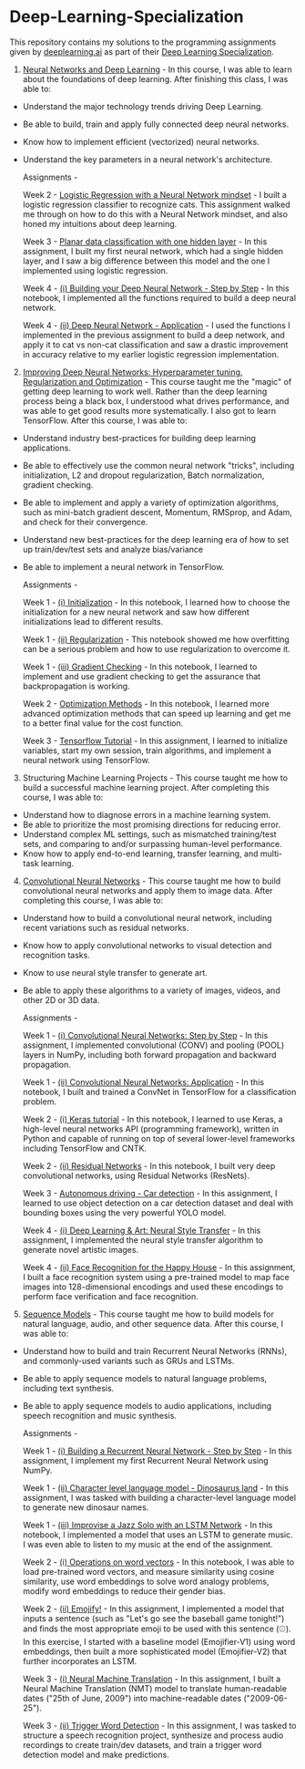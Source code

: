 # Deep-Learning-Specialization

This repository contains my solutions to the programming assignments given by [deeplearning.ai](https://www.deeplearning.ai/) as part of their [Deep Learning Specialization](https://www.coursera.org/specializations/deep-learning).


1. [Neural Networks and Deep Learning](https://github.com/ajaykumarr28/Deep-Learning-Specialization/tree/master/1%20-%20Neural%20Networks%20and%20Deep%20Learning) - In this course, I was able to learn about the foundations of deep learning. After finishing this class, I was able to:
- Understand the major technology trends driving Deep Learning.
- Be able to build, train and apply fully connected deep neural networks.
- Know how to implement efficient (vectorized) neural networks.
- Understand the key parameters in a neural network's architecture.

  Assignments - 

    Week 2 - [Logistic Regression with a Neural Network mindset](https://github.com/ajaykumarr28/Deep-Learning-Specialization/blob/master/1%20-%20Neural%20Networks%20and%20Deep%20Learning/Logistic%20Regression%20with%20a%20Neural%20Network%20mindset.ipynb) - I built a logistic regression classifier to recognize cats. This assignment walked me through on how to do this with a Neural Network mindset, and also honed my intuitions about deep learning.

    Week 3 - [Planar data classification with one hidden layer](https://github.com/ajaykumarr28/Deep-Learning-Specialization/blob/master/1%20-%20Neural%20Networks%20and%20Deep%20Learning/Planar%20data%20classification%20with%20one%20hidden%20layer.ipynb) - In this assignment, I built my first neural network, which had a single hidden layer, and I saw a big difference between this model and the one I implemented using logistic regression.

    Week 4 - [(i) Building your Deep Neural Network - Step by Step](https://github.com/ajaykumarr28/Deep-Learning-Specialization/blob/master/1%20-%20Neural%20Networks%20and%20Deep%20Learning/Building%20your%20Deep%20Neural%20Network%20-%20Step%20by%20Step.ipynb) - In this notebook, I implemented all the functions required to build a deep neural network.

    Week 4 - [(ii) Deep Neural Network - Application](https://github.com/ajaykumarr28/Deep-Learning-Specialization/blob/master/1%20-%20Neural%20Networks%20and%20Deep%20Learning/Deep%20Neural%20Network%20-%20Application.ipynb) - I used the functions I implemented in the previous assignment to build a deep network, and apply it to cat vs non-cat classification and saw a drastic improvement in accuracy relative to my earlier logistic regression implementation.
    

2. [Improving Deep Neural Networks: Hyperparameter tuning, Regularization and Optimization](https://github.com/ajaykumarr28/Deep-Learning-Specialization/tree/master/2%20-%20Improving%20Deep%20Neural%20Networks%20Hyperparameter%20tuning%2C%20Regularization%20and%20Optimization) - This course taught me the "magic" of getting deep learning to work well. Rather than the deep learning process being a black box, I understood what drives performance, and was able to get good results more systematically. I also got to learn TensorFlow. After this course, I was able to:
- Understand industry best-practices for building deep learning applications. 
- Be able to effectively use the common neural network "tricks", including initialization, L2 and dropout regularization, Batch normalization, gradient checking.
- Be able to implement and apply a variety of optimization algorithms, such as mini-batch gradient descent, Momentum, RMSprop, and Adam, and check for their convergence. 
- Understand new best-practices for the deep learning era of how to set up train/dev/test sets and analyze bias/variance
- Be able to implement a neural network in TensorFlow. 

  Assignments - 

    Week 1 - [(i) Initialization](https://github.com/ajaykumarr28/Deep-Learning-Specialization/blob/master/2%20-%20Improving%20Deep%20Neural%20Networks%20Hyperparameter%20tuning%2C%20Regularization%20and%20Optimization/Initialization.ipynb) - In this notebook, I learned how to choose the initialization for a new neural network and saw how different initializations lead to different results.

    Week 1 - [(ii) Regularization](https://github.com/ajaykumarr28/Deep-Learning-Specialization/blob/master/2%20-%20Improving%20Deep%20Neural%20Networks%20Hyperparameter%20tuning%2C%20Regularization%20and%20Optimization/Regularization.ipynb) - This notebook showed me how overfitting can be a serious problem and how to use regularization to overcome it.

    Week 1 - [(iii) Gradient Checking](https://github.com/ajaykumarr28/Deep-Learning-Specialization/blob/master/2%20-%20Improving%20Deep%20Neural%20Networks%20Hyperparameter%20tuning%2C%20Regularization%20and%20Optimization/Gradient%20Checking.ipynb) - In this notebook, I learned to implement and use gradient checking to get the assurance that backpropagation is working.

    Week 2 - [Optimization Methods](https://github.com/ajaykumarr28/Deep-Learning-Specialization/blob/master/2%20-%20Improving%20Deep%20Neural%20Networks%20Hyperparameter%20tuning%2C%20Regularization%20and%20Optimization/Optimization%20methods.ipynb) - In this notebook, I learned more advanced optimization methods that can speed up learning and get me to a better final value for the cost function.

    Week 3 - [Tensorflow Tutorial](https://github.com/ajaykumarr28/Deep-Learning-Specialization/blob/master/2%20-%20Improving%20Deep%20Neural%20Networks%20Hyperparameter%20tuning%2C%20Regularization%20and%20Optimization/Tensorflow%20Tutorial.ipynb) - In this assignment, I learned to initialize variables, start my own session, train algorithms, and implement a neural network using TensorFlow.


3. Structuring Machine Learning Projects - This course taught me how to build a successful machine learning project. After completing this course, I was able to:
- Understand how to diagnose errors in a machine learning system.
- Be able to prioritize the most promising directions for reducing error.
- Understand complex ML settings, such as mismatched training/test sets, and comparing to and/or surpassing human-level performance.
- Know how to apply end-to-end learning, transfer learning, and multi-task learning.


4. [Convolutional Neural Networks](https://github.com/ajaykumarr28/Deep-Learning-Specialization/tree/master/4%20-%20Convolutional%20Neural%20Networks) - This course taught me how to build convolutional neural networks and apply them to image data. After completing this course, I was able to:
- Understand how to build a convolutional neural network, including recent variations such as residual networks.
- Know how to apply convolutional networks to visual detection and recognition tasks.
- Know to use neural style transfer to generate art.
- Be able to apply these algorithms to a variety of images, videos, and other 2D or 3D data.

  Assignments - 
  
    Week 1 - [(i) Convolutional Neural Networks: Step by Step](https://github.com/ajaykumarr28/Deep-Learning-Specialization/blob/master/4%20-%20Convolutional%20Neural%20Networks/Convolution%20model%20-%20Step%20by%20Step%20-%20v1.ipynb) - In this assignment, I implemented convolutional (CONV) and pooling (POOL) layers in NumPy, including both forward propagation and backward propagation.
    
    Week 1 - [(ii) Convolutional Neural Networks: Application](https://github.com/ajaykumarr28/Deep-Learning-Specialization/blob/master/4%20-%20Convolutional%20Neural%20Networks/Convolution%20model%20-%20Application%20-%20v1.ipynb) - In this notebook, I built and trained a ConvNet in TensorFlow for a classification problem.
    
    Week 2 - [(i) Keras tutorial](https://github.com/ajaykumarr28/Deep-Learning-Specialization/blob/master/4%20-%20Convolutional%20Neural%20Networks/Keras%20-%20Tutorial%20-%20Happy%20House%20v1.ipynb) - In this notebook, I learned to use Keras, a high-level neural networks API (programming framework), written in Python and capable of running on top of several lower-level frameworks including TensorFlow and CNTK.
    
    Week 2 - [(ii) Residual Networks](https://github.com/ajaykumarr28/Deep-Learning-Specialization/blob/master/4%20-%20Convolutional%20Neural%20Networks/Residual%20Networks%20-%20v1.ipynb) - In this notebook, I built very deep convolutional networks, using Residual Networks (ResNets).
    
    Week 3 - [Autonomous driving - Car detection](https://github.com/ajaykumarr28/Deep-Learning-Specialization/blob/master/4%20-%20Convolutional%20Neural%20Networks/Autonomous%20driving%20application%20-%20Car%20detection%20-%20v1.ipynb) - In this assignment, I learned to use object detection on a car detection dataset and deal with bounding boxes using the very powerful YOLO model.
    
    Week 4 - [(i) Deep Learning & Art: Neural Style Transfer](https://github.com/ajaykumarr28/Deep-Learning-Specialization/blob/master/4%20-%20Convolutional%20Neural%20Networks/Art%20Generation%20with%20Neural%20Style%20Transfer%20-%20v1.ipynb) - In this assignment, I implemented the neural style transfer algorithm to generate novel artistic images.
    
    Week 4 - [(ii) Face Recognition for the Happy House](https://github.com/ajaykumarr28/Deep-Learning-Specialization/blob/master/4%20-%20Convolutional%20Neural%20Networks/Face%20Recognition%20for%20the%20Happy%20House%20-%20v2.ipynb) - In this assignment, I built a face recognition system using a pre-trained model to map face images into 128-dimensional encodings and used these encodings to perform face verification and face recognition.


5. [Sequence Models](https://github.com/ajaykumarr28/Deep-Learning-Specialization/tree/master/5%20-%20Sequence%20Models) - This course taught me how to build models for natural language, audio, and other sequence data. After this course, I was able to:
- Understand how to build and train Recurrent Neural Networks (RNNs), and commonly-used variants such as GRUs and LSTMs.
- Be able to apply sequence models to natural language problems, including text synthesis. 
- Be able to apply sequence models to audio applications, including speech recognition and music synthesis.

  Assignments - 
  
    Week 1 - [(i) Building a Recurrent Neural Network - Step by Step](https://github.com/ajaykumarr28/Deep-Learning-Specialization/blob/master/5%20-%20Sequence%20Models/Building%20a%20Recurrent%20Neural%20Network%20-%20Step%20by%20Step%20-%20v2.ipynb) -  In this assignment, I implement my first Recurrent Neural Network using NumPy.
    
    Week 1 - [(ii) Character level language model - Dinosaurus land](https://github.com/ajaykumarr28/Deep-Learning-Specialization/blob/master/5%20-%20Sequence%20Models/Dinosaurus%20Island%20--%20Character%20level%20language%20model%20final%20-%20v3.ipynb) - In this assignment, I was tasked with building a character-level language model to generate new dinosaur names.
    
    Week 1 - [(iii) Improvise a Jazz Solo with an LSTM Network](https://github.com/ajaykumarr28/Deep-Learning-Specialization/blob/master/5%20-%20Sequence%20Models/Improvise%20a%20Jazz%20Solo%20with%20an%20LSTM%20Network%20-%20v1.ipynb) - In this notebook, I implemented a model that uses an LSTM to generate music. I was even able to listen to my music at the end of the assignment.
    
    Week 2 - [(i) Operations on word vectors](https://github.com/ajaykumarr28/Deep-Learning-Specialization/blob/master/5%20-%20Sequence%20Models/Operations%20on%20word%20vectors%20-%20v2.ipynb) - In this notebook, I was able to load pre-trained word vectors, and measure similarity using cosine similarity, use word embeddings to solve word analogy problems, modify word embeddings to reduce their gender bias.
    
    Week 2 - [(ii) Emojify!](https://github.com/ajaykumarr28/Deep-Learning-Specialization/blob/master/5%20-%20Sequence%20Models/Emojify%20-%20v2.ipynb) - In this assignment, I implemented a model that inputs a sentence (such as "Let's go see the baseball game tonight!") and finds the most appropriate emoji to be used with this sentence (⚾️). In this exercise, I started with a baseline model (Emojifier-V1) using word embeddings, then built a more sophisticated model (Emojifier-V2) that further incorporates an LSTM.
    
    Week 3 - [(i) Neural Machine Translation](https://github.com/ajaykumarr28/Deep-Learning-Specialization/blob/master/5%20-%20Sequence%20Models/Neural%20machine%20translation%20with%20attention%20-%20v2.ipynb) - In this assignment, I built a Neural Machine Translation (NMT) model to translate human-readable dates ("25th of June, 2009") into machine-readable dates ("2009-06-25").
    
    Week 3 - [(ii) Trigger Word Detection](https://github.com/ajaykumarr28/Deep-Learning-Specialization/blob/master/5%20-%20Sequence%20Models/Trigger%20word%20detection%20-%20v1.ipynb) - In this assignment, I was tasked to structure a speech recognition project, synthesize and process audio recordings to create train/dev datasets, and train a trigger word detection model and make predictions.
